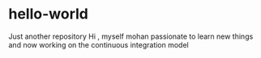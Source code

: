 # hello-world
Just another repository
Hi , myself mohan passionate to learn new things and now working on the continuous integration model 
